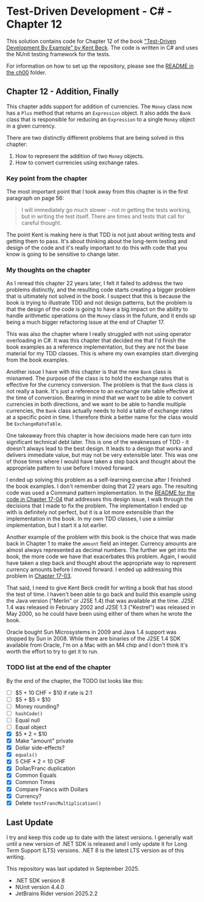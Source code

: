 # Test-Driven Development - C# - Chapter 12

This solution contains code for Chapter 12 of the book ["Test-Driven Development By Example" by 
Kent Beck](https://a.co/d/1sr05eT). The code is written in C# and uses the NUnit testing framework for the tests. 

For information on how to set up the repository, please see the [README in the ch00](../ch00/README.md) folder.

## Chapter 12 - Addition, Finally
This chapter adds support for addition of currencies. The `Money` class now has a `Plus` method that returns an 
`Expression` object. It also adds the `Bank` class that is responsible for reducing an `Expression` to a single `Money` 
object in a given currency.

There are two distinctly different problems that are being solved in this chapter:
1. How to represent the addition of two `Money` objects.
2. How to convert currencies using exchange rates.

### Key point from the chapter
The most important point that I took away from this chapter is in the first paragraph on page 56:
> I will immediately go much slower - not in getting the tests working, but in writing the test itself. There are
> times and tests that call for careful thought.

The point Kent is making here is that TDD is not just about writing tests and getting them to pass. It's about thinking
about the long-term testing and design of the code and it's really important to do this with code that you know is going
to be sensitive to change later.

### My thoughts on the chapter
As I reread this chapter 22 years later, I felt it failed to address the two problems distinctly, and the resulting code 
starts creating a bigger problem that is ultimately not solved in the book. I suspect that this is because the book is 
trying to illustrate TDD and not design patterns, but the problem is that the design of the code is going to have a big 
impact on the ability to handle arithmetic operations on the `Money` class in the future, and it ends up being a much
bigger refactoring issue at the end of Chapter 17.

This was also the chapter where I really struggled with not using operator overloading in C#. It was this chapter that
decided me that I'd finish the book examples as a reference implementation, but they are not the base material for my
TDD classes. This is where my own examples start diverging from the book examples.

Another issue I have with this chapter is that the new `Bank` class is misnamed. The purpose of the class is to hold the 
exchange rates that is effective for the currency conversion. The problem is that the `Bank` class is not really a bank. 
It's just a reference to an exchange rate table effective at the time of conversion. Bearing in mind that we want to be 
able to convert currencies in both directions, and we want to be able to handle multiple currencies, the `Bank` class 
actually needs to hold a table of exchange rates at a specific point in time. I therefore think a better name for the 
class would be `ExchangeRateTable`.

One takeaway from this chapter is how decisions made here can turn into significant technical debt later.
This is one of the weaknesses of TDD - it doesn't always lead to the best design. It leads to a design that works and
delivers immediate value, but may not be very extensible later. This was one of those times where I would have taken a 
step back and thought about the appropriate pattern to use before I moved forward. 

I ended up solving this problem as a self-learning exercise after I finished the book examples. I don't remember doing 
that 22 years ago. The resulting code was used a Command pattern implementation. In the [README for the code in 
Chapter 17-04](../ch17-04-arithmetic/README.md) that addresses this design issue, I walk through the decisions that I 
made to fix the problem. The implementation I ended up with is definitely not perfect, but it is a lot more extensible 
than the implementation in the book. In my own TDD classes, I use a similar implementation, but I start it a lot earlier.

Another example of the problem with this book is the choice that was made back in Chapter 1 to make the `amount` field an 
integer. Currency amounts are almost always represented as decimal numbers. The further we get into the book, the more 
code we have that exacerbates this problem. Again, I would have taken a step back and thought about the appropriate
way to represent currency amounts before I moved forward. I ended up addressing this problem in 
[Chapter 17-03](../ch17-03-decimal/README.md).

That said, I need to give Kent Beck credit for writing a book that has stood the test of time. I haven't been able to go
back and build this example using the Java version ("Merlin" or J2SE 1.4) that was available at the time. J2SE 1.4 was 
released in February 2002 and J2SE 1.3 ("Kestrel") was released in May 2000, so he could have been using either of them
when he wrote the book.

Oracle bought Sun Microsystems in 2009 and Java 1.4 support was stopped by Sun in 2008. While there are binaries of the 
J2SE 1.4 SDK available from Oracle, I'm on a Mac with an M4 chip and I don't think it's worth the effort to try to get
it to run.

### TODO list at the end of the chapter
By the end of the chapter, the TODO list looks like this:
- [ ] \$5 + 10 CHF = $10 if rate is 2:1
- [ ] \$5 + \$5 = $10
- [ ] Money rounding?
- [ ] `hashCode()`
- [ ] Equal null
- [ ] Equal object
- [x] \$5 * 2 = $10
- [x] Make "amount" private
- [x] Dollar side-effects?
- [x] `equals()`
- [x] 5 CHF * 2 = 10 CHF
- [x] Dollar/Franc duplication
- [x] Common Equals
- [x] Common Times
- [x] Compare Francs with Dollars
- [X] Currency?
- [x] Delete `testFrancMultiplication()`

## Last Update
I try and keep this code up to date with the latest versions. I generally wait until a new version of .NET SDK is 
released and I only update it for Long Term Support (LTS) versions. .NET 8 is the latest LTS version as of this writing.

This repository was last updated in September 2025.
- .NET SDK version 8
- NUnit version 4.4.0
- JetBrains Rider version 2025.2.2